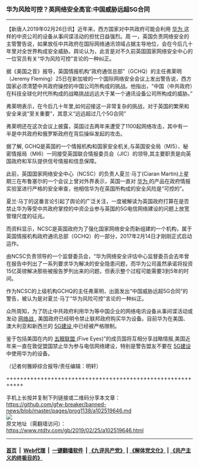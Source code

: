 ### 华为风险可控？英网络安全高官:中国威胁远超5G合同
------------------------

<div class="post_content">
 <p>
  【新唐人2019年02月26日讯】近年来，西方国家对中共政府可能会利用
  <a href="https://www.ntdtv.com/gb/华为.htm">
   华为
  </a>
  这样的中资公司的设备从事间谍活动的担忧日益强烈。周 一，英国负责网络安全的主管警告说，如果放任中共政府在国际网络通讯领域占据主导地位，会在今后几十年里对全世界构成安全威胁。舆论认为，此言是对不久前英国国家网络安全中心的一位官员有关“华为风险可控”言论的一种纠正。
 </p>
 <p>
  据《美国之音》报导，英国情报机构“政府通信总部”（GCHQ）的主任弗莱明（Jeremy Fleming）25日在新加坡的一个国际网络安全会议上发出警告说，西方国家必须清楚中共政府操控的中国公司所构成的挑战。他指出，“中国（中共政府）在科技全球化时代所构成的战略挑战远远大于某一个通讯设备公司所构成的威胁。”
 </p>
 <p>
  弗莱明表示，在今后几十年里,如何迎接这一非常复杂的挑战，对于英国的繁荣和安全来说“至关重要”，其意义“远远超过几个5G合同”
 </p>
 <p>
  弗莱明还在这次会议上披露，英国过去两年来遭受了1100起网络攻击，其中有一半是中共政府和俄罗斯政府在背后操纵发起的攻击。
 </p>
 <p>
  据了解, GCHQ是英国的一个情报机构和国家安全机关,与英国安全局（MI5）、秘密情报局（MI6）一同接受英国联合情报委员会（JIC）的领导,其主要职责是向英国政府和军队提供信号情报和信息保障。
 </p>
 <p>
  此前，英国国家网络安全中心（NCSC）的负责人夏兰·马丁(Ciaran Martin)上星期三在布鲁塞尔的一个会议上曾对外界表示，英国一直对
  <a href="https://www.ntdtv.com/gb/华为.htm">
   华为
  </a>
  的产品在政府情报实验室进行严格的安全审查，他相信华为在英国所构成的安全风险是“可控的”。
 </p>
 <p>
  夏兰·马丁的这番言论引起了舆论的广泛关注，一度被解读为英国政府打算在是否禁止华为等受中共政府掌控的中资企业参与英国的5G电信网络建设的问题上放宽管理尺度的征兆。
 </p>
 <p>
  而资料显示，NCSC是英国政府为了强化国家网络安全而新组建的一个机构，属于英国情报机构政府通讯总部（GCHQ）的一部分，2017年2月14日才刚刚正式启动运作。
 </p>
 <p>
  由NCSC负责领导的一个监督委员会，“华为网络安全评估中心监督委员会去年曾在报告中列出了一系列要求华为解决的安全隐患问题，而华为公司虽然承诺将投资15亿英镑解决那些被报告罗列出来的问题，但表示整个过程可能需要3到5年的时间。
 </p>
 <p>
  作为NCSC的上级机构GCHQ的主任弗莱明，出面发出“中国威胁远超5G合同”的警告，被认为是对夏兰·马丁“华为风险可控”言论的一种纠正。
 </p>
 <p>
  众所周知，为了防止中共政府利用华为等中国企业的网络电讯设备从事间谍活动或发动
  <a href="https://www.ntdtv.com/gb/网络战.htm">
   网络战
  </a>
  , 美国政府已经明令禁止联邦政府购买华为设备。目前华为在美国、澳大利亚和新西兰的
  <a href="https://www.ntdtv.com/gb/5g建设.htm">
   5G建设
  </a>
  中已经被严格限制。
 </p>
 <p>
  鉴于包括美国在内的
  <a href="https://www.ntdtv.com/gb/五眼联盟.htm">
   五眼联盟
  </a>
  (Five Eyes)”的成员国将互相分享战略情报,美国近年来一直在敦促盟国禁止华为参与电信网络建设，特别是警告盟友不要在
  <a href="https://www.ntdtv.com/gb/5g建设.htm">
   5G建设
  </a>
  中使用华为的设备。
 </p>
 <p>
  （记者何雅婷综合报导/责任编辑：明轩）
 </p>
 <div class="single_ad">
 </div>
</div>

+++++++++++++++++++++++++++++++++++++++++++++++++++++++++++<br/><br/>
手机上长按并复制下列链接或二维码分享本文章：<br/>
https://github.com/gfw-breaker/banned-news/blob/master/pages/prog1138/a102519646.md <br/>
<a href='https://github.com/gfw-breaker/banned-news/blob/master/pages/prog1138/a102519646.md'><img src='https://github.com/gfw-breaker/banned-news/blob/master/pages/prog1138/a102519646.md.png'/></a> <br/>
原文地址（需翻墙访问）：https://www.ntdtv.com/gb/2019/02/25/a102519646.html


------------------------
#### [首页](https://github.com/gfw-breaker/banned-news/blob/master/README.md) &nbsp;|&nbsp; [Web代理](https://github.com/labour-camp/helloworld) &nbsp;|&nbsp; [一键翻墙软件](https://github.com/gfw-breaker/nogfw/blob/master/README.md) &nbsp;| [《九评共产党》](https://github.com/gfw-breaker/9ping.md/blob/master/README.md#九评之一评共产党是什么) | [《解体党文化》](https://github.com/gfw-breaker/jtdwh.md/blob/master/README.md) | [《共产主义的终极目的》](https://github.com/gfw-breaker/gczydzjmd.md/blob/master/README.md)

